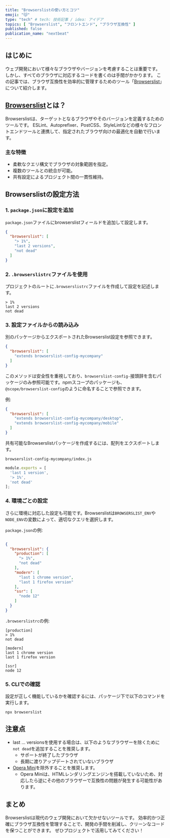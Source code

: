 ```yaml
---
title: "Browserslistの使い方とコツ"
emoji: "😽"
type: "tech" # tech: 技術記事 / idea: アイデア
topics: [ "Browserslist", "フロントエンド", "ブラウザ互換性" ]
published: false
publication_name: "nextbeat"
---
```


## はじめに

ウェブ開発において様々なブラウザやバージョンを考慮することは重要です。
しかし、すべてのブラウザに対応するコードを書くのは手間がかかります。
この記事では、ブラウザ互換性を効率的に管理するためのツール「[Browserslist](https://github.com/browserslist/browserslist)」について紹介します。

## [Browserslist](https://github.com/browserslist/browserslist)とは？

Browserslistは、ターゲットとなるブラウザやそのバージョンを定義するためのツールです。
ESLint、Autoprefixer、PostCSS、StyleLintなどの様々なフロントエンドツールと連携して、指定されたブラウザ向けの最適化を自動で行います。

### 主な特徴

- 柔軟なクエリ構文でブラウザの対象範囲を指定。
- 複数のツールとの統合が可能。
- 共有設定によるプロジェクト間の一貫性維持。

## Browserslistの設定方法

### 1. `package.json`に設定を追加

`package.json`ファイルにbrowserslistフィールドを追加して設定します。

```json
{
  "browserslist": [
    "> 1%",
    "last 2 versions",
    "not dead"
  ]
}
```

### 2. `.browserslistrc`ファイルを使用

プロジェクトのルートに`.browserslistrc`ファイルを作成して設定を記述します。

```
> 1%
last 2 versions
not dead
```

### 3. 設定ファイルからの読み込み

別のパッケージからエクスポートされたBrowserslist設定を参照できます。

```json
{
  "browserslist": [
    "extends browserslist-config-mycompany"
  ]
}
```

このメソッドは安全性を重視しており、`browserslist-config-`接頭辞を含むパッケージのみ参照可能です。npmスコープのパッケージも、`@scope/browserslist-config`のように命名することで参照できます。

例:

```json
{
  "browserslist": [
    "extends browserslist-config-mycompany/desktop",
    "extends browserslist-config-mycompany/mobile"
  ]
}
```

共有可能なBrowserslistパッケージを作成するには、配列をエクスポートします。

`browserslist-config-mycompany/index.js`

```js
module.exports = [
  'last 1 version',
  '> 1%',
  'not dead'
];
```

### 4. 環境ごとの設定

さらに環境に対応した設定も可能です。Browserslistは`BROWSERSLIST_ENV`や`NODE_ENV`の変数によって、適切なクエリを選択します。

`package.json`の例:

```json

{
  "browserslist": {
    "production": [
      "> 1%",
      "not dead"
    ],
    "modern": [
      "last 1 chrome version",
      "last 1 firefox version"
    ],
    "ssr": [
      "node 12"
    ]
  }
}
```

`.browserslistrc`の例:

```
[production]
> 1%
not dead

[modern]
last 1 chrome version
last 1 firefox version

[ssr]
node 12
```

### 5. CLIでの確認

設定が正しく機能しているかを確認するには、パッケージ下で以下のコマンドを実行します。

```
npx browserslist
```

## 注意点

- last ... versionsを使用する場合は、以下のようなブラウザーを除くために`not dead`を追加することを推奨します。
  - サポートが終了したブラウザ
  - 長期に渡りアップデートされていないブラウザ
- [Opera Mini](https://ja.wikipedia.org/wiki/Opera_Mini)を除外することを推奨します。
  - Opera Miniは、HTMLレンダリングエンジンを搭載していないため、対応したら逆にその他のブラウザーで互換性の問題が発生する可能性があります。

## まとめ

Browserslistは現代のウェブ開発において欠かせないツールです。
効率的かつ正確にブラウザ互換性を管理することで、開発の手間を削減し、クリーンなコードを保つことができます。
ぜひプロジェクトで活用してみてください！
